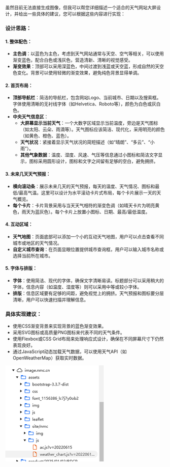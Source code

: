 虽然目前无法直接生成图像，但我可以帮您详细描述一个适合的天气网站大屏设计，并给出一些具体的建议，您可以根据这些内容进行实现：

### 设计思路：

#### 1. **整体配色**：

- **主色调**：以蓝色为主色，考虑到天气网站通常与天空、空气等相关，可以使用渐变蓝色，配合白色或浅灰色，营造清新、清晰的视觉感受。
- **渐变效果**：顶部可以采用深蓝色，中间过渡到浅蓝或天空蓝，形成自然的天空色变化。背景可以使用轻微的渐变效果，避免纯色背景显得单调。

#### 2. **首页布局**：

- **顶部导航栏**：简洁的导航栏，包含网站Logo、当前城市、日期以及搜索框。字体使用清晰的无衬线字体（如Helvetica、Roboto等），颜色为白色或灰白色。
- **中央天气信息区**：
  - **大屏幕显示当前天气**：一个大数字区域显示当前温度，旁边是天气图标（如太阳、云朵、雨滴等）。天气图标应该简洁、现代化，采用明亮的颜色（如黄色、橙色、蓝色）。
  - **天气状况**：紧接着显示天气状况的简短描述（如“晴朗”、“多云”、“小雨”）。
  - **其他气象数据**：温度、湿度、风速、气压等信息通过小图标和简洁文字显示，图标采用圆形设计，图标和文字之间留有足够的空白，避免拥挤。

#### 3. **未来几天天气预报**：

- **横向滚动条**：展示未来几天的天气预报，每天的温度、天气情况、图标和最低/最高气温。这里可以设计为水平滚动卡片式布局，每个卡片展示一天的天气概览。
- **每个卡片**：卡片背景采用与当天天气相符的渐变色调（如晴天卡片为明亮黄色，雨天为蓝灰色）。每个卡片上放置小图标、日期、最高/最低温度。

#### 4. **互动区域**：

- **天气地图**：页面底部可以添加一个小的互动天气地图，用户可以点击查看不同城市或地区的天气情况。
- **自定义城市查询**：在页面显眼位置提供城市查询框，用户可以输入城市名称或选择当前所在城市。

#### 5. **字体与排版**：

- **字体**：使用简洁、现代的字体，确保文字清晰易读。标题部分可以采用稍大的字体，信息内容（如温度、湿度等）则可以采用中等或较小字体。
- **排版**：信息区域要有足够的间距，避免视觉上的拥挤。天气预报和图标要分层清晰，用户可以快速扫描并理解信息。

### 具体实现建议：

- 使用CSS渐变背景来实现背景的蓝色渐变效果。
- 采用SVG图标或高质量PNG图标来代表不同的天气条件。
- 使用Flexbox或CSS Grid布局来处理响应式设计，确保在不同屏幕尺寸下仍然表现良好。
- 通过JavaScript动态加载天气数据，可以使用天气API（如OpenWeatherMap）获取实时数据。

![alt text](image.png)
